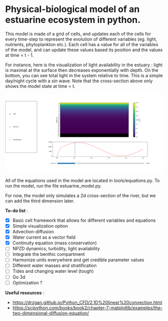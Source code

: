 # Physical-biological model of an estuarine ecosystem in python.

This model is made of a grid of cells, and updates each of the cells for every time-step to represent the evolution of different variables (eg. light, nutrients, phytoplankton etc.).
Each cell has a value for all of the variables of the model, and can update these values based its position and the values at time = t - 1.

For instance, here is the visualization of light availability in the estuary : light is maximal at the surface then decreases exponentially with depth. 
On the bottom, you can see total light in the system relative to time. This is a simple day/night cycle with a $sin$ wave. Note that the cross-section above only shows the model state at time = t.

![Visualization of model output](Images/Demonstration.png)

All of the equations used in the model are located in tools/equations.py. To run the model, run the file estuarine_model.py.

For now, the model only simulates a 2d cross-section of the river, but we can add the third dimension later.

**To-do list** :
- [x] Basic cell framework that allows for different variables and equations
- [x] Simple visualization option
- [x] Advection-diffusion
- [x] Water current as a vector field
- [x] Continuity equation (mass conservation)
- [ ] NPZD dynamics, turbidity, light availability
- [ ] Integrate the benthic compartment
- [ ] Harmonize units everywhere and get credible parameter values
- [ ] Different water masses and stratification
- [ ] Tides and changing water level (tough)
- [ ] Go 3d
- [ ] Optimization ?

**Useful resources** :
- <https://drzgan.github.io/Python_CFD/2.1D%20linear%20convection.html>
- <https://scipython.com/books/book2/chapter-7-matplotlib/examples/the-two-dimensional-diffusion-equation/>